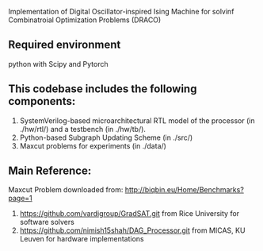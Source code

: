Implementation of Digital Oscillator-inspired Ising Machine for solvinf Combinatroial Optimization Problems (DRACO)

## Required environment
python with Scipy and Pytorch

## This codebase includes the following components:
1. SystemVerilog-based microarchitectural RTL model of the processor (in ./hw/rtl/) and a testbench (in ./hw/tb/).
2. Python-based Subgraph Updating Scheme (in ./src/)
3. Maxcut problems for experiments (in ./data/)

## Main Reference:
Maxcut Problem downloaded from: http://biqbin.eu/Home/Benchmarks?page=1

1. https://github.com/vardigroup/GradSAT.git from Rice University for software solvers
2. https://github.com/nimish15shah/DAG_Processor.git from MICAS, KU Leuven for hardware implementations

